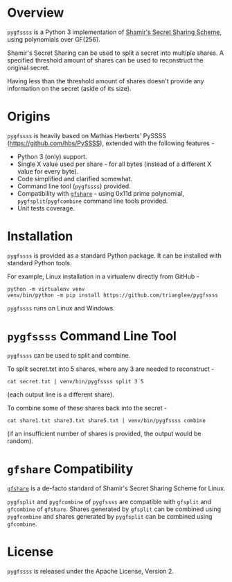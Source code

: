 # Overview

`pygfssss` is a Python 3 implementation of [Shamir's Secret Sharing Scheme](https://en.wikipedia.org/wiki/Shamir%27s_Secret_Sharing),
using polynomials over GF(256).

Shamir's Secret Sharing can be used to split a secret into multiple shares. A specified threshold amount of
shares can be used to reconstruct the original secret.

Having less than the threshold amount of shares doesn't provide any information on the secret (aside of
its size).

# Origins

`pygfssss` is heavily based on Mathias Herberts' PySSSS (https://github.com/hbs/PySSSS), extended with
the following features -
* Python 3 (only) support.
* Single X value used per share - for all bytes (instead of a different X value for every byte).
* Code simplified and clarified somewhat.
* Command line tool (`pygfssss`) provided.
* Compatibility with [`gfshare`](http://manpages.ubuntu.com/manpages/focal/man7/gfshare.7.html) -
  using 0x11d prime polynomial, `pygfsplit`/`pygfcombine` command line tools provided.
* Unit tests coverage.

# Installation

`pygfssss` is provided as a standard Python package. It can be installed with standard Python tools.

For example, Linux installation in a virtualenv directly from GitHub -

```
python -m virtualenv venv
venv/bin/python -m pip install https://github.com/trianglee/pygfssss
```

`pygfssss` runs on Linux and Windows.

# `pygfssss` Command Line Tool

`pygfssss` can be used to split and combine.

To split secret.txt into 5 shares, where any 3 are needed to reconstruct -

```
cat secret.txt | venv/bin/pygfssss split 3 5
```

(each output line is a different share).

To combine some of these shares back into the secret -

```
cat share1.txt share3.txt share5.txt | venv/bin/pygfssss combine
```

(if an insufficient number of shares is provided, the output would be random).

# `gfshare` Compatibility

[`gfshare`](http://manpages.ubuntu.com/manpages/focal/man7/gfshare.7.html) is a de-facto standard of
Shamir's Secret Sharing Scheme for Linux.

`pygfsplit` and `pygfcombine` of `pygfssss` are compatible with `gfsplit` and `gfcombine` 
of `gfshare`. Shares generated by `gfsplit` can be combined using `pygfcombine` 
and shares generated by `pygfsplit` can be combined using `gfcombine`.

# License

`pygfssss` is released under the Apache License, Version 2.
